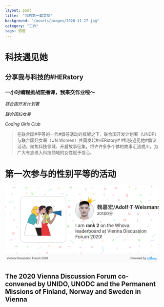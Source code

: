 ```yaml
---
layout: post
title:  "我的第一篇文章"
background: "/assets/images/2020-11-27.jpg"
category: "工作"
tags: 感悟
---
```




# 科技遇见她

## 分享我与科技的#HERstory

### 一小时编程挑战直播课，我来交作业啦～

_联合国开发计划署_

_联合国妇女署_

_Coding Girls Club_



> 在联合国#平等的一代#倡导活动的框架之下，联合国开发计划署（UNDP）与联合国妇女署（UN Women）共同发起#HERstory# #科技遇见她#倡议活动，聚焦科技领域、开启故事征集，将许许多多个体的故事汇流成川，为广大有志进入科技领域的女性赋予信心。



# 第一次参与的性别平等的活动

 ![002](../assets/images/2020-11-27.jpg)
 
## The 2020 Vienna Discussion Forum co-convened by UNIDO, UNODC and the Permanent Missions of Finland, Norway and Sweden in Vienna




